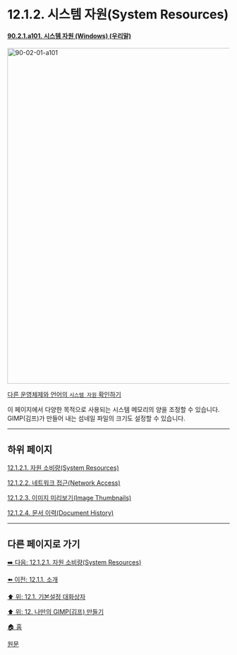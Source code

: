 # 12.1.2. 시스템 자원(System Resources)

<a id="90-02-01-a101"></a>

#### [90.2.1.a101. 시스템 자원 (Windows) (우리말)](./90-02-01-system-resource.md#90-02-01-a101)
<img width="962" height="760" alt="90-02-01-a101" src="https://github.com/wonder13662/gimp/assets/15767104/2752c284-09dc-4bf0-9adc-58ea2bc58b21" />

[다른 운영체제와 언어의 `시스템 자원` 확인하기](./90-02-01-system-resource.md#90-02-01-a102)

이 페이지에서 다양한 목적으로 사용되는 시스템 메모리의 양을 조정할 수 있습니다. GIMP(김프)가 만들어 내는 섬네일 파일의 크기도 설정할 수 있습니다.

***

## 하위 페이지

[12.1.2.1. 자원 소비량(System Resources)](./12-01-02-01-resource_consumption.md)

[12.1.2.2. 네트워크 접근(Network Access)](./12-01-02-02-network_access.md)

[12.1.2.3. 이미지 미리보기(Image Thumbnails)](./12-01-02-03-image_thumbnails.md)

[12.1.2.4. 문서 이력(Document History)](./12-01-02-04-document_history.md)

***

## 다른 페이지로 가기

[➡️ 다음: 12.1.2.1. 자원 소비량(System Resources)](./12-01-02-01-resource_consumption.md)

[⬅️ 이전: 12.1.1. 소개](./12-01-01-introduction.md)

[⬆️ 위: 12.1. 기본설정 대화상자](./12-01-00-preference-dialog.md)

[⬆️ 위: 12. 나만의 GIMP(김프) 만들기](./12-00-enrich-my-gimp.md)

[🏠 홈](./00-home.md)

[원문](https://docs.gimp.org/2.10/ko/gimp-pimping.html#gimp-prefs-system-resources)